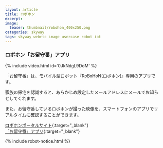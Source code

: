 ```yaml
---
layout: article
title: ロボホン
excerpt: 
image:
  teaser: thumbnail/robohon_400x250.png
categories: skyway
tags: skyway webrtc image usercase robot iot
---
```


### ロボホン「お留守番」アプリ

{% include video.html id='0JkNdgL9DoM' %}

「お留守番」は、モバイル型ロボット『RoBoHoN(ロボホン)』専用のアプリです。

家族の帰宅を認識すると、あらかじめ設定したメールアドレスにメールでお知らせしてくれます。

また、お留守番しているロボホンが撮った映像を、スマートフォンのアプリでリアルタイムに確認することができます。 

[ロボホンポータルサイト](https://robohon.com/){:target="_blank"}  
[「お留守番」アプリ](https://robohon.com/apps/app31.php){:target="_blank"}

{% include robot-notice.html %}